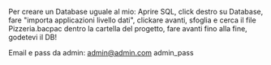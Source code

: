 Per creare un Database uguale al mio:
Aprire SQL, click destro su Database,
fare "importa applicazioni livello dati",
clickare avanti,
sfoglia e cerca il file Pizzeria.bacpac dentro la cartella del progetto,
fare avanti fino alla fine, godetevi il DB!

Email e pass da admin: 
admin@admin.com
admin_pass

